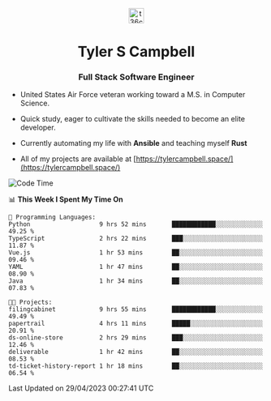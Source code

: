 <p align="center">
<a href="https://www.linkedin.com/in/t36campbell" target="blank"><img align="center" src="https://ik.imagekit.io/t36campbell/Portfolio/linkedin.png.original_m8bbGgPh6.png" alt="t36campbell" height="30" width="30" /></a>
</p>
<h1 align="center">Tyler S Campbell</h1>
<h3 align="center">Full Stack Software Engineer</h3>

* United States Air Force veteran working toward a M.S. in Computer Science.

* Quick study, eager to cultivate the skills needed to become an elite developer.

* Currently automating my life with **Ansible** and teaching myself **Rust**

* All of my projects are available at [https://tylercampbell.space/](https://tylercampbell.space/)

<!--START_SECTION:waka-->
![Code Time](http://img.shields.io/badge/Code%20Time-2%2C433%20hrs%2053%20mins-blue)

📊 **This Week I Spent My Time On** 

```text
💬 Programming Languages: 
Python                   9 hrs 52 mins       ████████████░░░░░░░░░░░░░   49.25 % 
TypeScript               2 hrs 22 mins       ███░░░░░░░░░░░░░░░░░░░░░░   11.87 % 
Vue.js                   1 hr 53 mins        ██░░░░░░░░░░░░░░░░░░░░░░░   09.46 % 
YAML                     1 hr 47 mins        ██░░░░░░░░░░░░░░░░░░░░░░░   08.90 % 
Java                     1 hr 34 mins        ██░░░░░░░░░░░░░░░░░░░░░░░   07.83 % 

🐱‍💻 Projects: 
filingcabinet            9 hrs 55 mins       ████████████░░░░░░░░░░░░░   49.49 % 
papertrail               4 hrs 11 mins       █████░░░░░░░░░░░░░░░░░░░░   20.91 % 
ds-online-store          2 hrs 29 mins       ███░░░░░░░░░░░░░░░░░░░░░░   12.46 % 
deliverable              1 hr 42 mins        ██░░░░░░░░░░░░░░░░░░░░░░░   08.53 % 
td-ticket-history-report 1 hr 18 mins        ██░░░░░░░░░░░░░░░░░░░░░░░   06.54 % 
```


 Last Updated on 29/04/2023 00:27:41 UTC
<!--END_SECTION:waka-->
